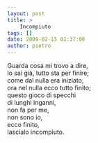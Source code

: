 ```yaml
---
layout: post
title: >
    Incompiuto
tags: []
date: 2009-02-15 01:37:00
author: pietro
---
```

Guarda cosa mi trovo a dire,<br/>lo sai già, tutto sta per finire;<br/>come dal nulla era iniziato,<br/>ora nel nulla ecco tutto finito;<br/>questo gioco di specchi<br/>di lunghi inganni,<br/>non fa per me,<br/>non sono io,<br/>ecco finito,<br/>lascialo incompiuto.
